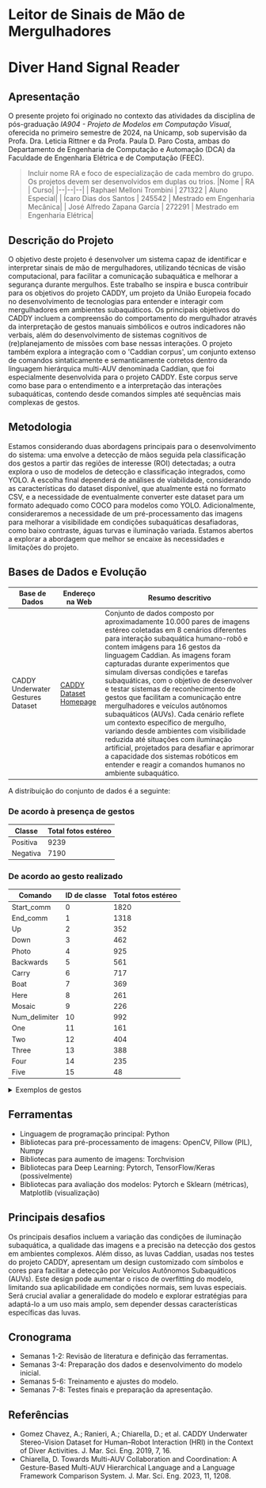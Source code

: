 # Leitor de Sinais de Mão de Mergulhadores
# Diver Hand Signal Reader

## Apresentação

O presente projeto foi originado no contexto das atividades da disciplina de pós-graduação *IA904 - Projeto de Modelos em Computação Visual*, oferecida no primeiro semestre de 2024, na Unicamp, sob supervisão da Profa. Dra. Leticia Rittner e da Profa. Paula D. Paro Costa, ambas do Departamento de Engenharia de Computação e Automação (DCA) da Faculdade de Engenharia Elétrica e de Computação (FEEC).

> Incluir nome RA e foco de especialização de cada membro do grupo. Os projetos devem ser desenvolvidos em duplas ou trios.
> |Nome  | RA | Curso|
> |--|--|--|
> | Raphael Melloni Trombini  | 271322 | Aluno Especial|
> | Ícaro Dias dos Santos   | 245542  | Mestrado em Engenharia Mecânica|
> | José Alfredo Zapana García  | 272291 | Mestrado em Engenharia Elétrica|

## Descrição do Projeto
O objetivo deste projeto é desenvolver um sistema capaz de identificar e interpretar sinais de mão de mergulhadores, utilizando técnicas de visão computacional, para facilitar a comunicação subaquática e melhorar a segurança durante mergulhos. Este trabalho se inspira e busca contribuir para os objetivos do projeto CADDY, um projeto da União Europeia focado no desenvolvimento de tecnologias para entender e interagir com mergulhadores em ambientes subaquáticos. Os principais objetivos do CADDY incluem a compreensão do comportamento do mergulhador através da interpretação de gestos manuais simbólicos e outros indicadores não verbais, além do desenvolvimento de sistemas cognitivos de (re)planejamento de missões com base nessas interações. O projeto também explora a integração com o 'Caddian corpus', um conjunto extenso de comandos sintaticamente e semanticamente corretos dentro da linguagem hierárquica multi-AUV denominada Caddian, que foi especialmente desenvolvida para o projeto CADDY. Este corpus serve como base para o entendimento e a interpretação das interações subaquáticas, contendo desde comandos simples até sequências mais complexas de gestos.

## Metodologia
Estamos considerando duas abordagens principais para o desenvolvimento do sistema: uma envolve a detecção de mãos seguida pela classificação dos gestos a partir das regiões de interesse (ROI) detectadas; a outra explora o uso de modelos de detecção e classificação integrados, como YOLO. A escolha final dependerá de análises de viabilidade, considerando as características do dataset disponível, que atualmente está no formato CSV, e a necessidade de eventualmente converter este dataset para um formato adequado como COCO para modelos como YOLO. Adicionalmente, consideraremos a necessidade de um pré-processamento das imagens para melhorar a visibilidade em condições subaquáticas desafiadoras, como baixo contraste, águas turvas e iluminação variada. Estamos abertos a explorar a abordagem que melhor se encaixe às necessidades e limitações do projeto.

## Bases de Dados e Evolução
Base de Dados | Endereço na Web | Resumo descritivo
----- | ----- | -----
CADDY Underwater Gestures Dataset | [CADDY Dataset Homepage](http://www.caddian.eu//CADDY-Underwater-Gestures-Dataset.html) | Conjunto de dados composto por aproximadamente 10.000 pares de imagens estéreo coletadas em 8 cenários diferentes para interação subaquática humano-robô e contem imágens para 16 gestos da linguagem Caddian. As imagens foram capturadas durante experimentos que simulam diversas condições e tarefas subaquáticas, com o objetivo de desenvolver e testar sistemas de reconhecimento de gestos que facilitam a comunicação entre mergulhadores e veículos autônomos subaquáticos (AUVs). Cada cenário reflete um contexto específico de mergulho, variando desde ambientes com visibilidade reduzida até situações com iluminação artificial, projetados para desafiar e aprimorar a capacidade dos sistemas robóticos em entender e reagir a comandos humanos no ambiente subaquático.

A distribuição do conjunto de dados é a seguinte:

### De acordo à presença de gestos

|  Classe  | Total fotos estéreo |
|----------|---------------------|
| Positiva |       9239          |
| Negativa |       7190          |

### De acordo ao gesto realizado

| Comando         | ID de classe | Total fotos estéreo |
|-----------------|--------------|---------------------|
| Start_comm      | 0            | 1820     		   |
| End_comm        | 1            | 1318     		   |
| Up              | 2    		 | 352      		   |
| Down            | 3    		 | 462      		   |
| Photo           | 4    		 | 925     			   |
| Backwards       | 5    		 | 561     			   |
| Carry           | 6   		 | 717     			   |
| Boat            | 7    		 | 369     			   |
| Here            | 8    		 | 261     			   |
| Mosaic          | 9  		     | 226     			   |
| Num_delimiter   | 10   		 | 992     			   |
| One             | 11   		 | 161     			   |
| Two             | 12   		 | 404      		   |
| Three           | 13   		 | 388      		   |
| Four            | 14   		 | 235     			   |
| Five            | 15   		 | 48       		   |

<details>
<summary title="Click to Expand/Collapse">Exemplos de gestos</summary>

| Comando            | Exemplo               | Comando            | Exemplo               |
|-------------------------|-------------------------|-------------------------|-------------------------|
| Start_comm | ![Image 1](./data/raw/brodarski-C/true_positives/raw/brodarski-C_00637_left.jpg) | End_comm | ![Image 2](./data/raw/biograd-A/true_positives/raw/biograd-A_00571_left.jpg) |
| Up | ![Image 3](./data/raw/genova-A/true_positives/raw/genova-A_02906_left.jpg) | Down | ![Image 4](./data/raw/genova-A/true_positives/raw/genova-A_01058_left.jpg) |
| Photo | ![Image 5](./data/raw/genova-A/true_positives/raw/genova-A_01540_left.jpg) | Backwards | ![Image 6](./data/raw//biograd-C/true_positives/raw/biograd-C_01587_left.jpg) |
| Carry | ![Image 7](./data/raw/genova-A/true_positives/raw/genova-A_01132_left.jpg) | Boat | ![Image 8](./data/raw/biograd-A/true_positives/raw/biograd-A_01004_left.jpg) |
| Here | ![Image 9](./data/raw/brodarski-C/true_positives/raw/brodarski-C_00487_left.jpg) | Mosaic | ![Image 10](./data/raw/biograd-C/true_positives/raw/biograd-C_00820_left.jpg) |
| Num_delimiter | ![Image 11](./data/raw/biograd-A/true_positives/raw/biograd-A_00564_left.jpg) | One | ![Image 12](./data/raw/biograd-B/true_positives/raw/biograd-B_00429_left.jpg) |
| Two | ![Image 13](./data/raw/brodarski-D/true_positives/raw/brodarski-D_00087_left.jpg) | Three | ![Image 14](./data/raw/genova-A/true_positives/raw/genova-A_02156_left.jpg) |
| Four | ![Image 15](./data/raw/biograd-C/true_positives/raw/biograd-C_00844_left.jpg) | Five | ![Image 16](./data/raw/biograd-A/true_positives/raw/biograd-A_00106_left.jpg) |
</details>

## Ferramentas
- Linguagem de programação principal: Python 
- Bibliotecas para pré-processamento de imagens: OpenCV, Pillow (PIL), Numpy
- Bibliotecas para aumento de imagens: Torchvision
- Bibliotecas para Deep Learning: Pytorch, TensorFlow/Keras (possivelmente)
- Bibliotecas para avaliação dos modelos: Pytorch e Sklearn (métricas), Matplotlib (visualização)

## Principais desafios
Os principais desafios incluem a variação das condições de iluminação subaquática, a qualidade das imagens e a precisão na detecção dos gestos em ambientes complexos. Além disso, as luvas Caddian, usadas nos testes do projeto CADDY, apresentam um design customizado com símbolos e cores para facilitar a detecção por Veículos Autônomos Subaquáticos (AUVs). Este design pode aumentar o risco de overfitting do modelo, limitando sua aplicabilidade em condições normais, sem luvas especiais. Será crucial avaliar a generalidade do modelo e explorar estratégias para adaptá-lo a um uso mais amplo, sem depender dessas características específicas das luvas. 

## Cronograma
- Semanas 1-2: Revisão de literatura e definição das ferramentas.
- Semanas 3-4: Preparação dos dados e desenvolvimento do modelo inicial.
- Semanas 5-6: Treinamento e ajustes do modelo.
- Semanas 7-8: Testes finais e preparação da apresentação.

## Referências
- Gomez Chavez, A.; Ranieri, A.; Chiarella, D.; et al. CADDY Underwater Stereo-Vision Dataset for Human–Robot Interaction (HRI) in the Context of Diver Activities. J. Mar. Sci. Eng. 2019, 7, 16.
- Chiarella, D. Towards Multi-AUV Collaboration and Coordination: A Gesture-Based Multi-AUV Hierarchical Language and a Language Framework Comparison System. J. Mar. Sci. Eng. 2023, 11, 1208.
